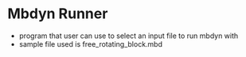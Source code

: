 Mbdyn Runner
============
- program that user can use to select an input file to run mbdyn with
- sample file used is free_rotating_block.mbd
